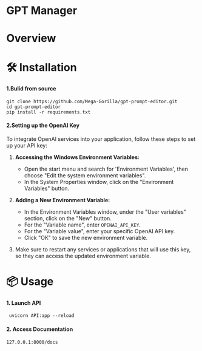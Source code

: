 # GPT Manager

# Overview

# 🛠 Installation
#### 1.Bulid from source
    git clone https://github.com/Mega-Gorilla/gpt-prompt-editor.git
    cd gpt-prompt-editor
    pip install -r requirements.txt

#### 2.Setting up the OpenAI Key

To integrate OpenAI services into your application, follow these steps to set up your API key:

1. **Accessing the Windows Environment Variables:**
   - Open the start menu and search for 'Environment Variables', then choose "Edit the system environment variables".
   - In the System Properties window, click on the "Environment Variables" button.

2. **Adding a New Environment Variable:**
   - In the Environment Variables window, under the "User variables" section, click on the "New" button.
   - For the "Variable name", enter `OPENAI_API_KEY`.
   - For the "Variable value", enter your specific OpenAI API key.
   - Click "OK" to save the new environment variable.

3. Make sure to restart any services or applications that will use this key, so they can access the updated environment variable.

# 📦 Usage

#### 1. Launch API
     uvicorn API:app --reload

#### 2. Access Documentation
    127.0.0.1:8000/docs